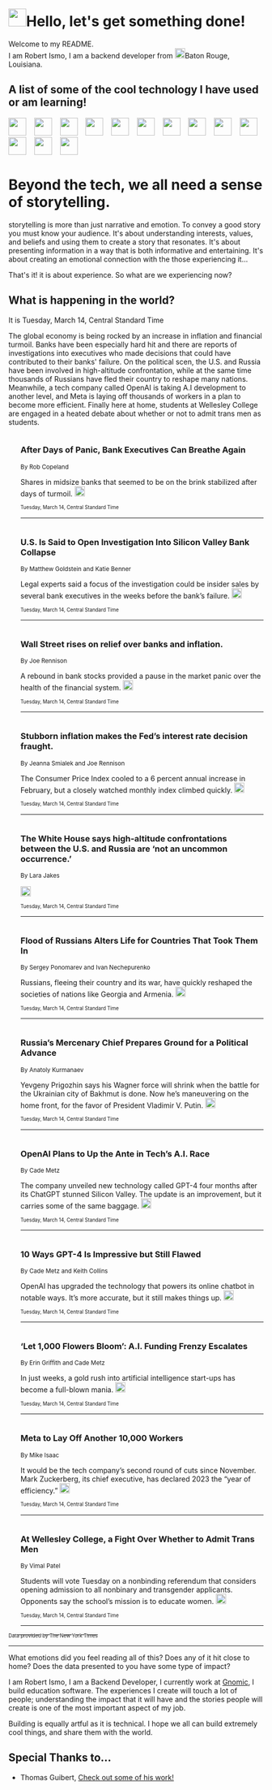 <h1><img src="https://emojis.slackmojis.com/emojis/images/1643514375/3493/hot-coffee.gif?1643514375" width="35"/>Hello, let's get something done!</h1>

<p>Welcome to my README.<br/>
I am Robert Ismo, I am a backend developer from <img src="https://emojis.slackmojis.com/emojis/images/1638395689/50435/moulin_rouge.png?1638395689" width="20"/>Baton Rouge, Louisiana.</p>
<h2>A list of some of the cool technology I have used or am learning!</h2>
<p>
<img src="https://emojis.slackmojis.com/emojis/images/1643516091/21142/meow_bongotap.gif?1643516091" width="35" alt="">
<img src="https://img.shields.io/badge/Favorite%20Frontend%20Framework-SvelteKit-f83903" alt="">
<img src="https://img.shields.io/badge/Second%20Favorite-Vue-40b581" alt="">
<img src="https://img.shields.io/badge/Most%20Used%20Runtime-Nodejs-78b061" alt="">
<img src="https://emojis.slackmojis.com/emojis/images/1643517416/34482/fire.gif?1643517416" width="35" alt="">
<img src="https://img.shields.io/badge/Javascript%20But%20Better-Typescript-0078ca" alt="">
<img src="https://img.shields.io/badge/Favorite%20Language-Elixir-3e244d" alt="">
<img src="https://img.shields.io/badge/Containerize%20Everything-Docker-6ac9ef" alt="">
<img src="https://emojis.slackmojis.com/emojis/images/1643514596/5999/meow_party.gif?1643514596" width="35" alt="">
<img src="https://img.shields.io/badge/API%20Love%20Language-Graphql-de32a5" alt="">
<img src="https://img.shields.io/badge/Our%20Favorite%20Version%20Controller-Git-e94f33" alt="">
<img src="https://img.shields.io/badge/Favorite%20Database-Redis-d42d1d" alt="">
<img src="https://emojis.slackmojis.com/emojis/images/1643514559/5584/deployparrot.gif?1643514559" width="35" alt="">
<img src="https://img.shields.io/badge/Container%20Interstate-RabbitMQ-f66200" alt="">
<img src="https://img.shields.io/badge/Gotta%20Learn-Kubernetes-316adf" alt="">
<img src="https://img.shields.io/badge/Really%20Mature%20Now-WASM-654fef" alt="">
<img src="https://emojis.slackmojis.com/emojis/images/1666642497/61942/dance_vibe.gif?1666642497" width="35" alt="">
<img src="https://img.shields.io/badge/For%20My%20M1-ARM64-657d96" alt="">
<img src="https://img.shields.io/badge/Loving%20This%20So%20Much-TailwindCSS-17bcb5" alt="">
<img src="https://img.shields.io/badge/Cool%20Build%20Tool-Vite-f9cb24" alt="">
<img src="https://emojis.slackmojis.com/emojis/images/1669231376/62819/working-on-it.gif?1669231376" width="35" alt="">
<img src="https://img.shields.io/badge/Fun%20and%20Easy%20Database-MongoDB-5f8c49" alt="">
<img src="https://img.shields.io/badge/JS%20Life%20Support-NPM-c73737" alt="">
<img src="https://img.shields.io/badge/I%20Liked%20It-DynamoDB-0073b9" alt="">
<img src="https://emojis.slackmojis.com/emojis/images/1643514045/46/question.gif?1643514045" width="35" alt="">
<img src="https://img.shields.io/badge/cool-React-60d6f9" alt="">
<img src="https://img.shields.io/badge/Future%20Big%20Project-Lambda-f37e00" alt="">
<img src="https://img.shields.io/badge/NPM%20But%20Better-PNPM-f1aa07" alt="">
<img src="https://emojis.slackmojis.com/emojis/images/1643514943/9662/fbwow.gif?1643514943" width="35" alt="">
<img src="https://img.shields.io/badge/First%20Language-C-662079" alt="">
<img src="https://img.shields.io/badge/Where%20I%20Deploy%20Frontend-Vercel-000000" alt="">
<img src="https://img.shields.io/badge/Who%20Does%20not%20Want%20an%20App-Swift-f9492a" alt="">
<img src="https://emojis.slackmojis.com/emojis/images/1643514058/151/javascript.png?1643514058" width="35" alt="">
<img src="https://img.shields.io/badge/cool-Python-fbd542" alt="">
<img src="https://img.shields.io/badge/Favorite%20Something-Stripe-656cdc" alt="">
<img src="https://img.shields.io/badge/Of%20Course-HTML5-ed6327" alt="">
<img src="https://emojis.slackmojis.com/emojis/images/1660415405/60731/bomb.gif?1660415405" width="35" alt="">
<img src="https://img.shields.io/badge/hate-CSS-2964ec" alt="">
<img src="https://img.shields.io/badge/Learning-CircleCI-141215" alt="">
<img src="https://img.shields.io/badge/Learning-Rust-fbbb3b" alt="">
<img src="https://emojis.slackmojis.com/emojis/images/1660415397/60712/writing-hand.gif?1660415397" width="35" alt="">
<img src="https://img.shields.io/badge/Dev%20Browser%20of%20Choice-Firefox-cc4e26" alt="">
<img src="https://img.shields.io/badge/Recoverying%20From%20Windows-UNIX-1781e3" alt="">
<img src="https://img.shields.io/badge/LOVE-LogSeq-90c1c2" alt="">
<img src="https://emojis.slackmojis.com/emojis/images/1643514066/223/kirby.gif?1643514066" width="35" alt="">
<img src="https://img.shields.io/badge/Daily%20Driver-MacOS-e6e6e8" alt="">
<img src="https://img.shields.io/badge/Git%20Server-Github-000000" alt="">
<img src="https://img.shields.io/badge/enjoyable-EC2-f17428" alt="">
<img src="https://emojis.slackmojis.com/emojis/images/1643514239/2069/excited.gif?1643514239" width="35" alt="">
</p>
<h1>Beyond the tech, we all need a sense of storytelling.</h1>
<p>storytelling is more than just narrative and emotion. To convey a good story you must know your audience. It's about understanding interests, values, and beliefs and using them to create a story that resonates. It's about presenting information in a way that is both informative and entertaining. It's about creating an emotional connection with the those experiencing it...</p>
<p>That's it! it is about experience. So what are we experiencing now?</p>
<h2>What is happening in the world?</h2>
<p>It is Tuesday, March 14, Central Standard Time</p>
<p>
The global economy is being rocked by an increase in inflation and financial turmoil. Banks have been especially hard hit and there are reports of investigations into executives who made decisions that could have contributed to their banks&#39; failure. On the political scen, the U.S. and Russia have been involved in high-altitude confrontation, while at the same time thousands of Russians have fled their country to reshape many nations. Meanwhile, a tech company called OpenAI is taking A.I development to another level, and Meta is laying off thousands of workers in a plan to become more efficient. Finally here at home, students at Wellesley College are engaged in a heated debate about whether or not to admit trans men as students.</p>
<ol>
<img src="https://img.shields.io/badge/-business-blue" alt="">
<h3>After Days of Panic, Bank Executives Can Breathe Again</h3>
<sub>By Rob Copeland</sub>
<p>Shares in midsize banks that seemed to be on the brink stabilized after days of turmoil.  <a href="https://nyti.ms/3FoHoo5"><img src="https://developer.nytimes.com/files/poweredby_nytimes_30b.png?v=1583354208352" height="20"></a></p>
<sub><sub>Tuesday, March 14, Central Standard Time</sub></sub>
<hr/>
<img src="https://img.shields.io/badge/-business-blue" alt="">
<h3>U.S. Is Said to Open Investigation Into Silicon Valley Bank Collapse</h3>
<sub>By Matthew Goldstein and Katie Benner</sub>
<p>Legal experts said a focus of the investigation could be insider sales by several bank executives in the weeks before the bank’s failure.  <a href="https://nyti.ms/3yDuf6x"><img src="https://developer.nytimes.com/files/poweredby_nytimes_30b.png?v=1583354208352" height="20"></a></p>
<sub><sub>Tuesday, March 14, Central Standard Time</sub></sub>
<hr/>
<img src="https://img.shields.io/badge/-business-blue" alt="">
<h3>Wall Street rises on relief over banks and inflation.</h3>
<sub>By Joe Rennison</sub>
<p>A rebound in bank stocks provided a pause in the market panic over the health of the financial system.  <a href="https://nyti.ms/3mPO2Ny"><img src="https://developer.nytimes.com/files/poweredby_nytimes_30b.png?v=1583354208352" height="20"></a></p>
<sub><sub>Tuesday, March 14, Central Standard Time</sub></sub>
<hr/>
<img src="https://img.shields.io/badge/-business-blue" alt="">
<h3>Stubborn inflation makes the Fed’s interest rate decision fraught.</h3>
<sub>By Jeanna Smialek and Joe Rennison</sub>
<p>The Consumer Price Index cooled to a 6 percent annual increase in February, but a closely watched monthly index climbed quickly.  <a href="https://nyti.ms/403yMe9"><img src="https://developer.nytimes.com/files/poweredby_nytimes_30b.png?v=1583354208352" height="20"></a></p>
<sub><sub>Tuesday, March 14, Central Standard Time</sub></sub>
<hr/>
<img src="https://img.shields.io/badge/-world-blue" alt="">
<h3>The White House says high-altitude confrontations between the U.S. and Russia are ‘not an uncommon occurrence.’</h3>
<sub>By Lara Jakes</sub>
<p>  <a href="https://nyti.ms/3TdpR7Z"><img src="https://developer.nytimes.com/files/poweredby_nytimes_30b.png?v=1583354208352" height="20"></a></p>
<sub><sub>Tuesday, March 14, Central Standard Time</sub></sub>
<hr/>
<img src="https://img.shields.io/badge/-world-blue" alt="">
<h3>Flood of Russians Alters Life for Countries That Took Them In</h3>
<sub>By Sergey Ponomarev and Ivan Nechepurenko</sub>
<p>Russians, fleeing their country and its war, have quickly reshaped the societies of nations like Georgia and Armenia.  <a href="https://nyti.ms/3JA91Mf"><img src="https://developer.nytimes.com/files/poweredby_nytimes_30b.png?v=1583354208352" height="20"></a></p>
<sub><sub>Tuesday, March 14, Central Standard Time</sub></sub>
<hr/>
<img src="https://img.shields.io/badge/-world-blue" alt="">
<h3>Russia’s Mercenary Chief Prepares Ground for a Political Advance</h3>
<sub>By Anatoly Kurmanaev</sub>
<p>Yevgeny Prigozhin says his Wagner force will shrink when the battle for the Ukrainian city of Bakhmut is done. Now he’s maneuvering on the home front, for the favor of President Vladimir V. Putin.  <a href="https://nyti.ms/3Ja1kvQ"><img src="https://developer.nytimes.com/files/poweredby_nytimes_30b.png?v=1583354208352" height="20"></a></p>
<sub><sub>Tuesday, March 14, Central Standard Time</sub></sub>
<hr/>
<img src="https://img.shields.io/badge/-technology-blue" alt="">
<h3>OpenAI Plans to Up the Ante in Tech’s A.I. Race</h3>
<sub>By Cade Metz</sub>
<p>The company unveiled new technology called GPT-4 four months after its ChatGPT stunned Silicon Valley. The update is an improvement, but it carries some of the same baggage.  <a href="https://nyti.ms/3yBjUbc"><img src="https://developer.nytimes.com/files/poweredby_nytimes_30b.png?v=1583354208352" height="20"></a></p>
<sub><sub>Tuesday, March 14, Central Standard Time</sub></sub>
<hr/>
<img src="https://img.shields.io/badge/-technology-blue" alt="">
<h3>10 Ways GPT-4 Is Impressive but Still Flawed</h3>
<sub>By Cade Metz and Keith Collins</sub>
<p>OpenAI has upgraded the technology that powers its online chatbot in notable ways. It’s more accurate, but it still makes things up.  <a href="https://nyti.ms/3YOKmsy"><img src="https://developer.nytimes.com/files/poweredby_nytimes_30b.png?v=1583354208352" height="20"></a></p>
<sub><sub>Tuesday, March 14, Central Standard Time</sub></sub>
<hr/>
<img src="https://img.shields.io/badge/-technology-blue" alt="">
<h3>‘Let 1,000 Flowers Bloom’: A.I. Funding Frenzy Escalates</h3>
<sub>By Erin Griffith and Cade Metz</sub>
<p>In just weeks, a gold rush into artificial intelligence start-ups has become a full-blown mania.  <a href="https://nyti.ms/3LoHy2y"><img src="https://developer.nytimes.com/files/poweredby_nytimes_30b.png?v=1583354208352" height="20"></a></p>
<sub><sub>Tuesday, March 14, Central Standard Time</sub></sub>
<hr/>
<img src="https://img.shields.io/badge/-technology-blue" alt="">
<h3>Meta to Lay Off Another 10,000 Workers</h3>
<sub>By Mike Isaac</sub>
<p>It would be the tech company’s second round of cuts since November. Mark Zuckerberg, its chief executive, has declared 2023 the “year of efficiency.”  <a href="https://nyti.ms/3Lnmtp3"><img src="https://developer.nytimes.com/files/poweredby_nytimes_30b.png?v=1583354208352" height="20"></a></p>
<sub><sub>Tuesday, March 14, Central Standard Time</sub></sub>
<hr/>
<img src="https://img.shields.io/badge/-us-blue" alt="">
<h3>At Wellesley College, a Fight Over Whether to Admit Trans Men</h3>
<sub>By Vimal Patel</sub>
<p>Students will vote Tuesday on a nonbinding referendum that considers opening admission to all nonbinary and transgender applicants. Opponents say the school’s mission is to educate women.  <a href="https://nyti.ms/3ZNwPmo"><img src="https://developer.nytimes.com/files/poweredby_nytimes_30b.png?v=1583354208352" height="20"></a></p>
<sub><sub>Tuesday, March 14, Central Standard Time</sub></sub>
<hr/>
</ol>
<a href="https://developer.nytimes.com"><sub><sub>Data provided by The New York Times</sub></sub></a>
<hr/>
<p>What emotions did you feel reading all of this? Does any of it hit close to home? Does the data presented to you have some type of impact?</p>
<p>I am Robert Ismo, I am a Backend Developer, I currently work at <a href="https://gnomic.education/">Gnomic</a>, I build education software. The experiences I create will touch a lot of people; understanding the impact that it will have and the stories people will create is one of the most important aspect of my job.</p>
<p>Building is equally artful as it is technical. I hope we all can build extremely cool things, and share them with the world.</p>
<h2>Special Thanks to...</h2>
<ul>
<li>Thomas Guibert, <a href="https://github.com/thmsgbrt/thmsgbrt">Check out some of his work!</a></li>
</ul>